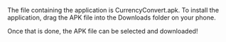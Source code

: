 The file containing the application is CurrencyConvert.apk. To install the application, drag the APK file into the Downloads folder on your phone.

Once that is done, the APK file can be selected and downloaded!
